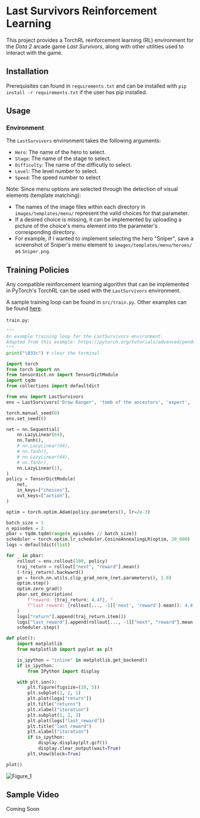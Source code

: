 # Last Survivors Reinforcement Learning
This project provides a TorchRL reinforcement learning (RL) environment for the _Dota 2_ arcade game _Last Survivors_, along with other utilities used to interact with the game. 

## Installation
Prerequisites can found in `requirements.txt` and can be installed with `pip install -r requirements.txt` if the user has pip installed. 

## Usage
### Environment
The `LastSurvivors` environment takes the following arguments: 
- `Hero`: The name of the hero to select.
- `Stage`: The name of the stage to select.
- `Difficulty`: The name of the difficutly to select. 
- `Level`: The level number to select. 
- `Speed`: The speed number to select

Note: Since menu options are selected through the detection of visual elements (template matching):
- The names of the image files within each directory in `images/templates/menu/` represent the valid choices for that parameter.
- If a desired choice is missing, it can be implemented by uploading a picture of the choice's menu element into the parameter's corresponding directory.
- For example, if I wanted to implement selecting the hero "Sniper", save a screenshot of Sniper's menu element to `images/templates/menu/heroes/` as `Sniper.png`.

## Training Policies
Any compatible reinforcement learning algorithm that can be implemented in PyTorch's TorchRL can be used with the `LastSurvivors` environment. 

A sample training loop can be found in `src/train.py`. Other examples can be found [here](https://pytorch.org/rl/stable/index.html). 

`train.py`:
```python
"""
An example training loop for the LastSurvivors environment. 
Adapted from this example: https://pytorch.org/tutorials/advanced/pendulum.html#training-a-simple-policy
"""
print("\033c") # clear the terminal

import torch
from torch import nn
from tensordict.nn import TensorDictModule
import tqdm
from collections import defaultdict

from env import LastSurvivors
env = LastSurvivors('Drow Ranger', 'tomb of the ancestors', 'expert', '1', '2')

torch.manual_seed(0)
env.set_seed(0)

net = nn.Sequential(
    nn.LazyLinear(64),
    nn.Tanh(),
    # nn.LazyLinear(64),
    # nn.Tanh(),
    # nn.LazyLinear(64),
    # nn.Tanh(),
    nn.LazyLinear(1),
)
policy = TensorDictModule(
    net,
    in_keys=["choices"],
    out_keys=["action"],
)

optim = torch.optim.Adam(policy.parameters(), lr=2e-3)

batch_size = 1
n_episodes = 2
pbar = tqdm.tqdm(range(n_episodes // batch_size))
scheduler = torch.optim.lr_scheduler.CosineAnnealingLR(optim, 20_000)
logs = defaultdict(list)

for _ in pbar:
    rollout = env.rollout(100, policy)
    traj_return = rollout["next", "reward"].mean()
    (-traj_return).backward()
    gn = torch.nn.utils.clip_grad_norm_(net.parameters(), 1.0)
    optim.step()
    optim.zero_grad()
    pbar.set_description(
        f"reward: {traj_return: 4.4f}, "
        f"last reward: {rollout[..., -1]['next', 'reward'].mean(): 4.4f}, gradient norm: {gn: 4.4}"
    )
    logs["return"].append(traj_return.item())
    logs["last_reward"].append(rollout[..., -1]["next", "reward"].mean().item())
    scheduler.step()

def plot():
    import matplotlib
    from matplotlib import pyplot as plt

    is_ipython = "inline" in matplotlib.get_backend()
    if is_ipython:
        from IPython import display

    with plt.ion():
        plt.figure(figsize=(10, 5))
        plt.subplot(1, 2, 1)
        plt.plot(logs["return"])
        plt.title("returns")
        plt.xlabel("iteration")
        plt.subplot(1, 2, 2)
        plt.plot(logs["last_reward"])
        plt.title("last reward")
        plt.xlabel("iteration")
        if is_ipython:
            display.display(plt.gcf())
            display.clear_output(wait=True)
        plt.show(block=True)

plot()
```
![Figure_1](https://github.com/Jonathanace/Last-Survivors-RL/assets/55035716/9c0e43b7-239e-4b7e-8b3d-9ab3216dce7f)

## Sample Video
Coming Soon

